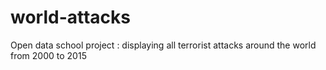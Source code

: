 # world-attacks
Open data school project : displaying all terrorist attacks around the world from 2000 to 2015
